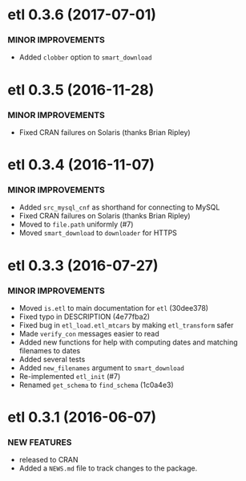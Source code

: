 # etl 0.3.6 (2017-07-01)

### MINOR IMPROVEMENTS

* Added `clobber` option to `smart_download`

# etl 0.3.5 (2016-11-28)

### MINOR IMPROVEMENTS

* Fixed CRAN failures on Solaris (thanks Brian Ripley)

# etl 0.3.4 (2016-11-07)

### MINOR IMPROVEMENTS

* Added `src_mysql_cnf` as shorthand for connecting to MySQL
* Fixed CRAN failures on Solaris (thanks Brian Ripley)
* Moved to `file.path` uniformly (#7)
* Moved `smart_download` to `downloader` for HTTPS

# etl 0.3.3 (2016-07-27)

### MINOR IMPROVEMENTS

* Moved `is.etl` to main documentation for `etl` (30dee378)
* Fixed typo in DESCRIPTION (4e77fba2)
* Fixed bug in `etl_load.etl_mtcars` by making `etl_transform` safer
* Made `verify_con` messages easier to read
* Added new functions for help with computing dates and matching filenames to dates
* Added several tests
* Added `new_filenames` argument to `smart_download`
* Re-implemented `etl_init` (#7)
* Renamed `get_schema` to `find_schema` (1c0a4e3)

# etl 0.3.1 (2016-06-07)

### NEW FEATURES

* released to CRAN
* Added a `NEWS.md` file to track changes to the package.



